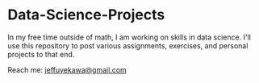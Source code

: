 # Data-Science-Projects
In my free time outside of math, I am working on skills in data science. 
I'll use this repository to post various assignments, exercises, and personal projects to that end. 

Reach me: jeffuyekawa@gmail.com
